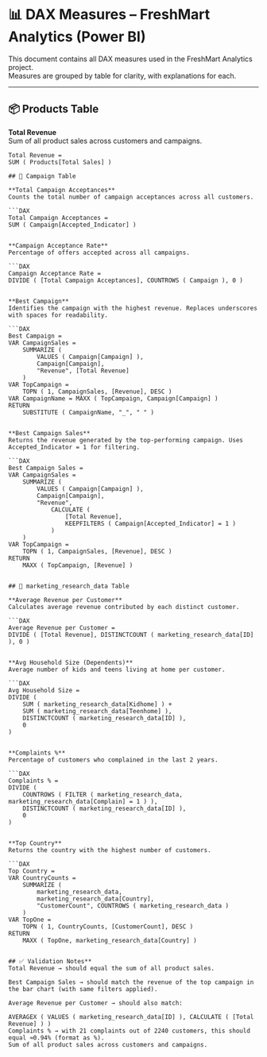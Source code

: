 # 📊 DAX Measures – FreshMart Analytics (Power BI)

This document contains all DAX measures used in the FreshMart Analytics project.  
Measures are grouped by table for clarity, with explanations for each.

---

## 📦 Products Table

**Total Revenue**  
Sum of all product sales across customers and campaigns.

```DAX
Total Revenue =
SUM ( Products[Total Sales] )

## 🎯 Campaign Table

**Total Campaign Acceptances**
Counts the total number of campaign acceptances across all customers.

```DAX
Total Campaign Acceptances =
SUM ( Campaign[Accepted_Indicator] )


**Campaign Acceptance Rate**
Percentage of offers accepted across all campaigns.

```DAX
Campaign Acceptance Rate =
DIVIDE ( [Total Campaign Acceptances], COUNTROWS ( Campaign ), 0 )


**Best Campaign**
Identifies the campaign with the highest revenue. Replaces underscores with spaces for readability.

```DAX
Best Campaign =
VAR CampaignSales =
    SUMMARIZE (
        VALUES ( Campaign[Campaign] ),
        Campaign[Campaign],
        "Revenue", [Total Revenue]
    )
VAR TopCampaign =
    TOPN ( 1, CampaignSales, [Revenue], DESC )
VAR CampaignName = MAXX ( TopCampaign, Campaign[Campaign] )
RETURN
    SUBSTITUTE ( CampaignName, "_", " " )

    
**Best Campaign Sales**
Returns the revenue generated by the top-performing campaign. Uses Accepted_Indicator = 1 for filtering.

```DAX
Best Campaign Sales =
VAR CampaignSales =
    SUMMARIZE (
        VALUES ( Campaign[Campaign] ),
        Campaign[Campaign],
        "Revenue",
            CALCULATE (
                [Total Revenue],
                KEEPFILTERS ( Campaign[Accepted_Indicator] = 1 )
            )
    )
VAR TopCampaign =
    TOPN ( 1, CampaignSales, [Revenue], DESC )
RETURN
    MAXX ( TopCampaign, [Revenue] )

    
## 👥 marketing_research_data Table

**Average Revenue per Customer**
Calculates average revenue contributed by each distinct customer.

```DAX
Average Revenue per Customer =
DIVIDE ( [Total Revenue], DISTINCTCOUNT ( marketing_research_data[ID] ), 0 )


**Avg Household Size (Dependents)**
Average number of kids and teens living at home per customer.

```DAX
Avg Household Size =
DIVIDE (
    SUM ( marketing_research_data[Kidhome] ) +
    SUM ( marketing_research_data[Teenhome] ),
    DISTINCTCOUNT ( marketing_research_data[ID] ),
    0
)


**Complaints %**
Percentage of customers who complained in the last 2 years.

```DAX
Complaints % =
DIVIDE (
    COUNTROWS ( FILTER ( marketing_research_data, marketing_research_data[Complain] = 1 ) ),
    DISTINCTCOUNT ( marketing_research_data[ID] ),
    0
)


**Top Country**
Returns the country with the highest number of customers.

```DAX
Top Country =
VAR CountryCounts =
    SUMMARIZE (
        marketing_research_data,
        marketing_research_data[Country],
        "CustomerCount", COUNTROWS ( marketing_research_data )
    )
VAR TopOne =
    TOPN ( 1, CountryCounts, [CustomerCount], DESC )
RETURN
    MAXX ( TopOne, marketing_research_data[Country] )

    
## ✅ Validation Notes**
Total Revenue → should equal the sum of all product sales.

Best Campaign Sales → should match the revenue of the top campaign in the bar chart (with same filters applied).

Average Revenue per Customer → should also match:

AVERAGEX ( VALUES ( marketing_research_data[ID] ), CALCULATE ( [Total Revenue] ) )
Complaints % → with 21 complaints out of 2240 customers, this should equal ≈0.94% (format as %). 
Sum of all product sales across customers and campaigns.

